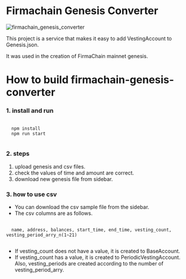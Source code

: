 # Firmachain Genesis Converter


![firmachain_genesis_converter](https://user-images.githubusercontent.com/93243647/148916414-f5d8989e-7fdf-42fa-8cad-25e85f7e70f6.png)

This project is a service that makes it easy to add VestingAccount to Genesis.json. 

It was used in the creation of FirmaChain mainnet genesis.

How to build firmachain-genesis-converter
=========================================
### 1. install and run
<pre>
  <code>
  npm install
  npm run start
  </code>
</pre>

### 2. steps
1. upload genesis and csv files.
2. check the values of time and amount are correct.
3. download new genesis file from sidebar.

### 3. how to use csv
* You can download the csv sample file from the sidebar.
* The csv columns are as follows.
<pre>
  <code>
  name, address, balances, start_time, end_time, vesting_count, vesting_period_arry_n(1~21)
  </code>
</pre>
* If vesting_count does not have a value, it is created to BaseAccount.
* If vesting_count has a value, it is created to PeriodicVestingAccount. Also, vesting_periods are created according to the number of vesting_period_arry.

